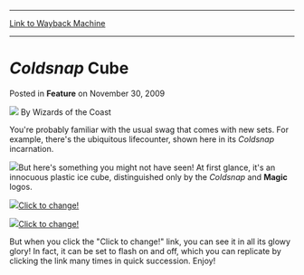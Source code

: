
---
[Link to Wayback Machine](https://web.archive.org/web/20210916095903/https://magic.wizards.com/en/articles/archive/feature/coldsnap-cube-2009-11-30)

[_metadata_:wayback_url]:- "https://magic.wizards.com/en/articles/archive/feature/coldsnap-cube-2009-11-30"
[_metadata_:wayback_raw_url]:- "https://web.archive.org/web/20210916095903id_/https://magic.wizards.com/en/articles/archive/feature/coldsnap-cube-2009-11-30"
[_metadata_:wayback_capture_timestamp]:- "2021-09-16 09:59:03+00:00"
[_metadata_:description]:- "You're probably familiar with the usual swag that comes with new sets. For example, there's the ubiquitous lifecounter, shown here in its Coldsnap incarnation. But here's something you might not have seen! At first glance, it's an innocuous plastic ice cube, distinguished only by the Coldsnap and Magic logos. Click to change! Click to change! But when you click the `Click to"
[_metadata_:generator]:- "Drupal 7 (http://drupal.org)"
[_metadata_:publish_date]:- "2009-11-30"
---


*Coldsnap* Cube
===============



 Posted in **Feature**
 on November 30, 2009 






![](https://media.magic.wizards.com/styles/auth_small/public/images/person/wizards_author.jpg)
By Wizards of the Coast












You're probably familiar with the usual swag that comes with new sets. For example, there's the ubiquitous lifecounter, shown here in its *Coldsnap* incarnation.


![](https://media.magic.wizards.com/image_legacy_migration/mtg/images/daily/arcana/331_lifecounter.jpg)But here's something you might not have seen! At first glance, it's an innocuous plastic ice cube, distinguished only by the *Coldsnap* and **Magic** logos.


![](https://media.magic.wizards.com/image_legacy_migration/mtg/images/daily/arcana/331_cube1.jpg)[Click to change!](javascript:void(0);)



![](https://media.magic.wizards.com/image_legacy_migration/mtg/images/daily/arcana/331_cube2.jpg)[Click to change!](javascript:void(0);)



But when you click the "Click to change!" link, you can see it in all its glowy glory! In fact, it can be set to flash on and off, which you can replicate by clicking the link many times in quick succession. Enjoy!








